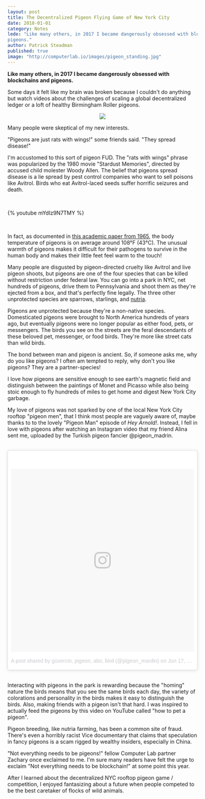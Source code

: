 ```yaml
---
layout: post
title: The Decentralized Pigeon Flying Game of New York City
date: 2018-01-01
category: Notes
lede: "Like many others, in 2017 I became dangerously obsessed with blockchains and
pigeons."
author: Patrick Steadman
published: true
image: "http://computerlab.io/images/pigeon_standing.jpg"
---
```


__Like many others, in 2017 I became dangerously obsessed with blockchains and
pigeons.__

Some days it felt like my brain was broken because I couldn't do anything but
watch videos about the challenges of scaling a global decentralized ledger or a
loft of healthy Birmingham Roller pigeons.

<center>
<img src="/images/pigeon_standing.jpg" style="max-width: 350px;" />
</center>

Many people were skeptical of my new interests.

"Pigeons are just rats with wings!" some friends said. "They spread disease!"

I'm accustomed to this sort of pigeon FUD. The "rats with wings" phrase was
popularized by the 1980 movie "Stardust Memories", directed by accused child
molester Woody Allen. The belief that pigeons spread disease is a lie spread by
pest control companies who want to sell poisons like Avitrol. Birds who eat
Avitrol-laced seeds suffer horrific seizures and death.

<br />

{% youtube mYdIz9N7TMY %}

<br />

In fact, as documented in [this academic paper from
1965](http://www.jwildlifedis.org/doi/abs/10.7589/0090-3558-1.4.49?code=wdas-site),
the body temperature of pigeons is on average around 108&deg;F (43&deg;C). The
unusual warmth of pigeons makes it difficult for their pathogens to survive in
the human body and makes their little feet feel warm to the touch!

Many people are disgusted by pigeon-directed cruelty like Avitrol and live
pigeon shoots, but pigeons are one of the four species that can be killed
without restriction under federal law. You can go into a park in NYC, net
hundreds of pigeons, drive them to Pennsylvania and shoot them as they're
ejected from a box, and that's perfectly fine legally. The three other
unprotected species are sparrows, starlings, and [nutria](https://www.youtube.com/watch?v=u_H4my-TRgs).

Pigeons are unprotected because they're a non-native species. Domesticated
pigeons were brought to North America hundreds of years ago, but eventually
pigeons were no longer popular as either food, pets, or messengers. The birds
you see on the streets are the feral descendants of these beloved pet,
messenger, or food birds. They're more like street cats than wild birds.

The bond between man and pigeon is ancient. So, if someone asks me, why do you
like pigeons? I often am tempted to reply, why don't you like pigeons? They are
a partner-species!

I love how pigeons are sensitive enough to see earth's magnetic field and
distinguish between the paintings of Monet and Picasso while also being stoic
enough to fly hundreds of miles to get home and digest New York City garbage.

My love of pigeons was not sparked by one of the local New York City rooftop
"pigeon men", that I think most people are vaguely aware of, maybe thanks to to
the lovely "Pigeon Man" episode of _Hey Arnold!_. Instead, I fell in love with
pigeons after watching an Instagram video that my friend Alina sent me, uploaded
by the Turkish pigeon fancier @pigeon_madrin.

<br>
<center>
<blockquote class="instagram-media" data-instgrm-permalink="https://www.instagram.com/p/BGxYYecSLii/" data-instgrm-version="8" style=" background:#FFF; border:0; border-radius:3px; box-shadow:0 0 1px 0 rgba(0,0,0,0.5),0 1px 10px 0 rgba(0,0,0,0.15); margin: 1px; max-width:658px; padding:0; width:99.375%; width:-webkit-calc(100% - 2px); width:calc(100% - 2px);"><div style="padding:8px;"> <div style=" background:#F8F8F8; line-height:0; margin-top:40px; padding:50.0% 0; text-align:center; width:100%;"> <div style=" background:url(data:image/png;base64,iVBORw0KGgoAAAANSUhEUgAAACwAAAAsCAMAAAApWqozAAAABGdBTUEAALGPC/xhBQAAAAFzUkdCAK7OHOkAAAAMUExURczMzPf399fX1+bm5mzY9AMAAADiSURBVDjLvZXbEsMgCES5/P8/t9FuRVCRmU73JWlzosgSIIZURCjo/ad+EQJJB4Hv8BFt+IDpQoCx1wjOSBFhh2XssxEIYn3ulI/6MNReE07UIWJEv8UEOWDS88LY97kqyTliJKKtuYBbruAyVh5wOHiXmpi5we58Ek028czwyuQdLKPG1Bkb4NnM+VeAnfHqn1k4+GPT6uGQcvu2h2OVuIf/gWUFyy8OWEpdyZSa3aVCqpVoVvzZZ2VTnn2wU8qzVjDDetO90GSy9mVLqtgYSy231MxrY6I2gGqjrTY0L8fxCxfCBbhWrsYYAAAAAElFTkSuQmCC); display:block; height:44px; margin:0 auto -44px; position:relative; top:-22px; width:44px;"></div></div><p style=" color:#c9c8cd; font-family:Arial,sans-serif; font-size:14px; line-height:17px; margin-bottom:0; margin-top:8px; overflow:hidden; padding:8px 0 7px; text-align:center; text-overflow:ellipsis; white-space:nowrap;"><a href="https://www.instagram.com/p/BGxYYecSLii/" style=" color:#c9c8cd; font-family:Arial,sans-serif; font-size:14px; font-style:normal; font-weight:normal; line-height:17px; text-decoration:none;" target="_blank">A post shared by güvercin, pigeon, abo, bird (@pigeon_mardin)</a> on <time style=" font-family:Arial,sans-serif; font-size:14px; line-height:17px;" datetime="2016-06-17T22:00:27+00:00">Jun 17, 2016 at 3:00pm PDT</time></p></div></blockquote> <script async defer src="//platform.instagram.com/en_US/embeds.js"></script>
</center>
<br>

Interacting with pigeons in the park is rewarding because the "homing" nature
the birds means that you see the same birds each day, the variety of colorations
and personality in the birds makes it easy to distinguish the birds. Also,
making friends with a pigeon isn't that hard. I was inspired to actually feed
the pigeons by this video on YouTube called "how to pet a pigeon".

Pigeon breeding, like nutria farming, has been a common site of fraud. There's
even a horribly racist Vice documentary that claims that speculation in fancy
pigeons is a scam rigged by wealthy insiders, especially in China.

"Not everything needs to be pigeons!" fellow Computer Lab partner Zachary once
exclaimed to me. I'm sure many readers have felt the urge to exclaim "Not
everything needs to be blockchain!" at some point this year.

After I learned about the decentralized NYC rooftop pigeon game / competition, I
enjoyed fantasizing about a future when people competed to be the best caretaker
of flocks of wild animals.
